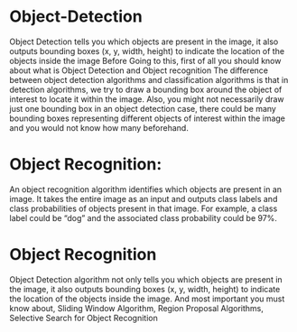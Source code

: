 # Object-Detection
Object Detection tells you which objects are present in the image, it also outputs bounding boxes (x, y, width, height) to indicate the location of the objects inside the image
Before Going to this, first of all you should know about what is Object Detection and Object recognition
The difference between object detection algorithms and classification algorithms is that in detection algorithms, we try to draw a bounding box around the object of interest to locate it within the image. Also, you might not necessarily draw just one bounding box in an object detection case, there could be many bounding boxes representing different objects of interest within the image and you would not know how many beforehand.
# Object Recognition:
An object recognition algorithm identifies which objects are present in an image. It takes the entire image as an input and outputs class labels and class probabilities of objects present in that image. For example, a class label could be “dog” and the associated class probability could be 97%.
# Object Recognition
Object Detection algorithm not only tells you which objects are present in the image, it also outputs bounding boxes (x, y, width, height) to indicate the location of the objects inside the image.
And most important you must know about, Sliding Window Algorithm, Region Proposal Algorithms, Selective Search for Object Recognition
